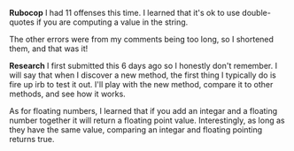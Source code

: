 
**Rubocop**
I had 11 offenses this time. I learned that it's ok to use double-quotes if you are computing a value in the string. 

The other errors were from my comments being too long, so I shortened them, and that was it!

**Research**
I first submitted this 6 days ago so I honestly don't remember. I will say that when I discover a new method, the first thing I typically do is fire up irb to test it out. I'll play with the new method, compare it to other methods, and see how it works.

As for floating numbers, I learned that if you add an integar and a floating number together it will return a floating point value. Interestingly, as long as they have the same value, comparing an integar and floating pointing returns true. 
